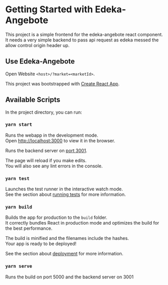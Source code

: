 # Getting Started with Edeka-Angebote

This project is a simple frontend for the edeka-angebote react component. 
It needs a very simple backend to pass api request as edeka messed the allow control origin header up.

## Use Edeka-Angebote

Open Website `<host>/?market=<marketId>`.


This project was bootstrapped with [Create React App](https://github.com/facebook/create-react-app).

## Available Scripts

In the project directory, you can run:

### `yarn start`

Runs the webapp in the development mode.\
Open [http://localhost:3000](http://localhost:3000) to view it in the browser.

Runs the backend server on [port 3001](http://localhost:3001).

The page will reload if you make edits.\
You will also see any lint errors in the console.

### `yarn test`

Launches the test runner in the interactive watch mode.\
See the section about [running tests](https://facebook.github.io/create-react-app/docs/running-tests) for more information.

### `yarn build`

Builds the app for production to the `build` folder.\
It correctly bundles React in production mode and optimizes the build for the best performance.

The build is minified and the filenames include the hashes.\
Your app is ready to be deployed!

See the section about [deployment](https://facebook.github.io/create-react-app/docs/deployment) for more information.

### `yarn serve`

Runs the build on port 5000 and the backend server on 3001